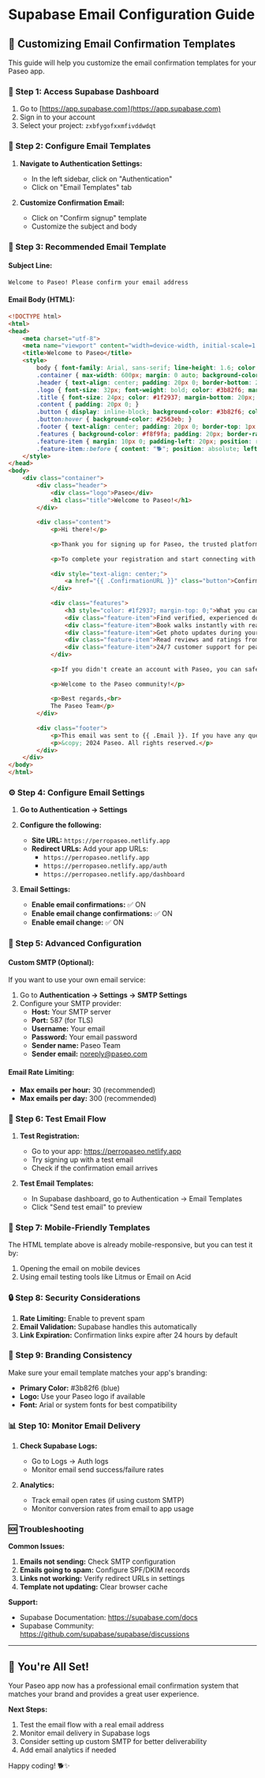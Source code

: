 # Supabase Email Configuration Guide

## 📧 Customizing Email Confirmation Templates

This guide will help you customize the email confirmation templates for your Paseo app.

### 🔧 Step 1: Access Supabase Dashboard

1. Go to [https://app.supabase.com](https://app.supabase.com)
2. Sign in to your account
3. Select your project: `zxbfygofxxmfivddwdqt`

### 📝 Step 2: Configure Email Templates

1. **Navigate to Authentication Settings:**
   - In the left sidebar, click on "Authentication"
   - Click on "Email Templates" tab

2. **Customize Confirmation Email:**
   - Click on "Confirm signup" template
   - Customize the subject and body

### 🎨 Step 3: Recommended Email Template

#### **Subject Line:**
```
Welcome to Paseo! Please confirm your email address
```

#### **Email Body (HTML):**
```html
<!DOCTYPE html>
<html>
<head>
    <meta charset="utf-8">
    <meta name="viewport" content="width=device-width, initial-scale=1.0">
    <title>Welcome to Paseo</title>
    <style>
        body { font-family: Arial, sans-serif; line-height: 1.6; color: #333; margin: 0; padding: 0; background-color: #f8f9fa; }
        .container { max-width: 600px; margin: 0 auto; background-color: #ffffff; padding: 20px; border-radius: 8px; box-shadow: 0 2px 10px rgba(0,0,0,0.1); }
        .header { text-align: center; padding: 20px 0; border-bottom: 2px solid #3b82f6; margin-bottom: 30px; }
        .logo { font-size: 32px; font-weight: bold; color: #3b82f6; margin-bottom: 10px; }
        .title { font-size: 24px; color: #1f2937; margin-bottom: 20px; }
        .content { padding: 20px 0; }
        .button { display: inline-block; background-color: #3b82f6; color: white; padding: 12px 30px; text-decoration: none; border-radius: 6px; font-weight: bold; margin: 20px 0; }
        .button:hover { background-color: #2563eb; }
        .footer { text-align: center; padding: 20px 0; border-top: 1px solid #e5e7eb; margin-top: 30px; color: #6b7280; font-size: 14px; }
        .features { background-color: #f8f9fa; padding: 20px; border-radius: 6px; margin: 20px 0; }
        .feature-item { margin: 10px 0; padding-left: 20px; position: relative; }
        .feature-item::before { content: "🐕"; position: absolute; left: 0; }
    </style>
</head>
<body>
    <div class="container">
        <div class="header">
            <div class="logo">Paseo</div>
            <h1 class="title">Welcome to Paseo!</h1>
        </div>
        
        <div class="content">
            <p>Hi there!</p>
            
            <p>Thank you for signing up for Paseo, the trusted platform connecting dog owners with professional walkers in your neighborhood.</p>
            
            <p>To complete your registration and start connecting with amazing dog walkers, please confirm your email address by clicking the button below:</p>
            
            <div style="text-align: center;">
                <a href="{{ .ConfirmationURL }}" class="button">Confirm Email Address</a>
            </div>
            
            <div class="features">
                <h3 style="color: #1f2937; margin-top: 0;">What you can do with Paseo:</h3>
                <div class="feature-item">Find verified, experienced dog walkers in your area</div>
                <div class="feature-item">Book walks instantly with real-time updates</div>
                <div class="feature-item">Get photo updates during your dog's walk</div>
                <div class="feature-item">Read reviews and ratings from other pet owners</div>
                <div class="feature-item">24/7 customer support for peace of mind</div>
            </div>
            
            <p>If you didn't create an account with Paseo, you can safely ignore this email.</p>
            
            <p>Welcome to the Paseo community!</p>
            
            <p>Best regards,<br>
            The Paseo Team</p>
        </div>
        
        <div class="footer">
            <p>This email was sent to {{ .Email }}. If you have any questions, please contact us at support@paseo.com</p>
            <p>&copy; 2024 Paseo. All rights reserved.</p>
        </div>
    </div>
</body>
</html>
```

### ⚙️ Step 4: Configure Email Settings

1. **Go to Authentication → Settings**
2. **Configure the following:**

   - **Site URL:** `https://perropaseo.netlify.app`
   - **Redirect URLs:** Add your app URLs:
     - `https://perropaseo.netlify.app`
     - `https://perropaseo.netlify.app/auth`
     - `https://perropaseo.netlify.app/dashboard`

3. **Email Settings:**
   - **Enable email confirmations:** ✅ ON
   - **Enable email change confirmations:** ✅ ON
   - **Enable email change:** ✅ ON

### 🔧 Step 5: Advanced Configuration

#### **Custom SMTP (Optional):**
If you want to use your own email service:

1. Go to **Authentication → Settings → SMTP Settings**
2. Configure your SMTP provider:
   - **Host:** Your SMTP server
   - **Port:** 587 (for TLS)
   - **Username:** Your email
   - **Password:** Your email password
   - **Sender name:** Paseo Team
   - **Sender email:** noreply@paseo.com

#### **Email Rate Limiting:**
- **Max emails per hour:** 30 (recommended)
- **Max emails per day:** 300 (recommended)

### 🧪 Step 6: Test Email Flow

1. **Test Registration:**
   - Go to your app: https://perropaseo.netlify.app
   - Try signing up with a test email
   - Check if the confirmation email arrives

2. **Test Email Templates:**
   - In Supabase dashboard, go to Authentication → Email Templates
   - Click "Send test email" to preview

### 📱 Step 7: Mobile-Friendly Templates

The HTML template above is already mobile-responsive, but you can test it by:
1. Opening the email on mobile devices
2. Using email testing tools like Litmus or Email on Acid

### 🔒 Step 8: Security Considerations

1. **Rate Limiting:** Enable to prevent spam
2. **Email Validation:** Supabase handles this automatically
3. **Link Expiration:** Confirmation links expire after 24 hours by default

### 🎨 Step 9: Branding Consistency

Make sure your email template matches your app's branding:
- **Primary Color:** #3b82f6 (blue)
- **Logo:** Use your Paseo logo if available
- **Font:** Arial or system fonts for best compatibility

### 📊 Step 10: Monitor Email Delivery

1. **Check Supabase Logs:**
   - Go to Logs → Auth logs
   - Monitor email send success/failure rates

2. **Analytics:**
   - Track email open rates (if using custom SMTP)
   - Monitor conversion rates from email to app usage

### 🆘 Troubleshooting

**Common Issues:**
1. **Emails not sending:** Check SMTP configuration
2. **Emails going to spam:** Configure SPF/DKIM records
3. **Links not working:** Verify redirect URLs in settings
4. **Template not updating:** Clear browser cache

**Support:**
- Supabase Documentation: https://supabase.com/docs
- Supabase Community: https://github.com/supabase/supabase/discussions

---

## 🎉 You're All Set!

Your Paseo app now has a professional email confirmation system that matches your brand and provides a great user experience.

**Next Steps:**
1. Test the email flow with a real email address
2. Monitor email delivery in Supabase logs
3. Consider setting up custom SMTP for better deliverability
4. Add email analytics if needed

Happy coding! 🐕✨
